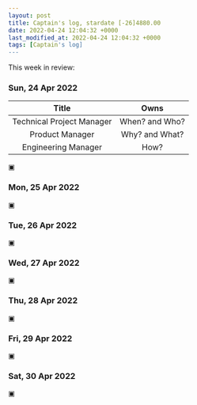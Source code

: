 ```yaml
---
layout: post
title: Captain's log, stardate [-26]4880.00
date: 2022-04-24 12:04:32 +0000
last_modified_at: 2022-04-24 12:04:32 +0000
tags: [Captain's log]
---
```


This week in review:

<!-- more -->

### Sun, 24 Apr 2022

|         **Title**         |    **Owns**    |
|:-------------------------:|:--------------:|
| Technical Project Manager | When? and Who? |
|      Product Manager      | Why? and What? |
|    Engineering Manager    |      How?      |

▣

### Mon, 25 Apr 2022

▣

### Tue, 26 Apr 2022

▣

### Wed, 27 Apr 2022

▣

### Thu, 28 Apr 2022

▣

### Fri, 29 Apr 2022

▣

### Sat, 30 Apr 2022

▣
